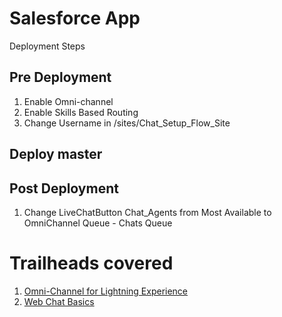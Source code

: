 # Salesforce App

Deployment Steps

## Pre Deployment
1. Enable Omni-channel
1. Enable Skills Based Routing
1. Change Username in /sites/Chat_Setup_Flow_Site

## Deploy master

## Post Deployment

1. Change LiveChatButton Chat_Agents from Most Available to OmniChannel Queue - Chats Queue

# Trailheads covered

1. [Omni-Channel for Lightning Experience](https://trailhead.salesforce.com/content/learn/modules/omni-channel-lex?trailmix_creator_id=jlyon&trailmix_slug=to-do)
1. [Web Chat Basics](https://trailhead.salesforce.com/content/learn/modules/web-chat?trailmix_creator_id=jlyon&trailmix_slug=to-do)
